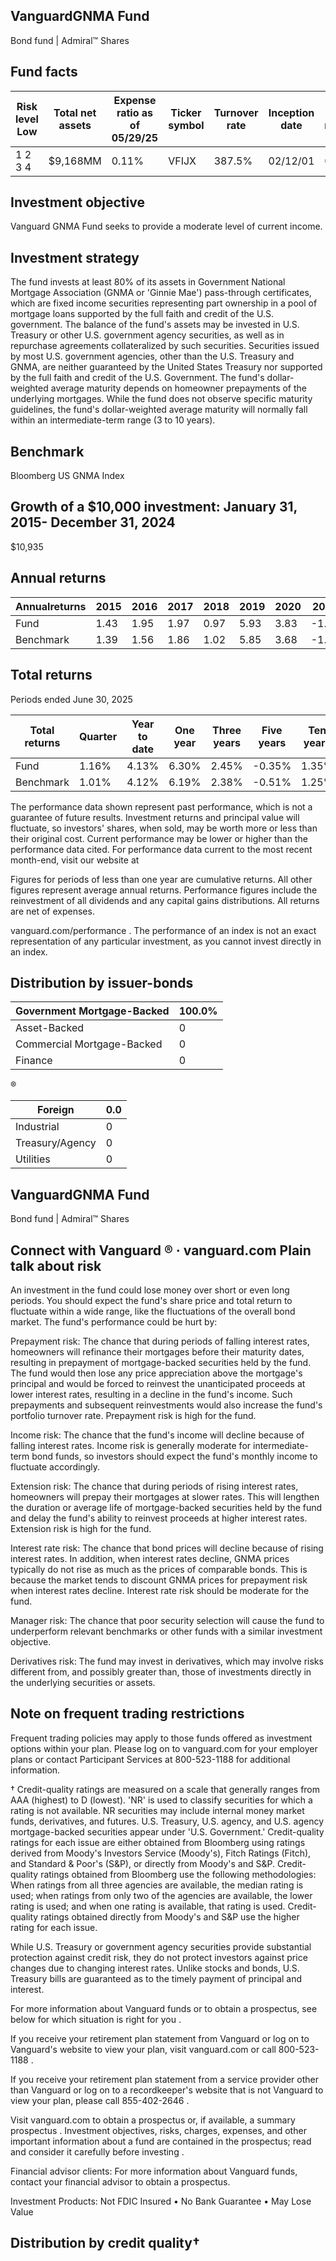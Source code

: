 ## VanguardGNMA Fund

Bond fund | Admiral™ Shares

## Fund facts

| Risk level Low   | Total net assets   | Expense ratio as of 05/29/25   | Ticker symbol   | Turnover rate   | Inception date   |   Fund number |
|------------------|--------------------|--------------------------------|-----------------|-----------------|------------------|---------------|
| 1 2 3 4          | $9,168MM           | 0.11%                          | VFIJX           | 387.5%          | 02/12/01         |          0536 |

## Investment objective

Vanguard GNMA Fund seeks to provide a moderate level of current income.

## Investment strategy

The fund invests at least 80% of its assets in Government National Mortgage Association (GNMA or 'Ginnie Mae') pass-through certificates, which are fixed income securities representing part ownership in a pool of mortgage loans supported by the full faith and credit of the U.S. government. The balance of the fund's assets may be invested in U.S. Treasury or other U.S. government agency securities, as well as in repurchase agreements collateralized by such securities. Securities issued by most U.S. government agencies, other than the U.S. Treasury and GNMA, are neither guaranteed by the United States Treasury nor supported by the full faith and credit of the U.S. Government. The fund's dollar-weighted average maturity depends on homeowner prepayments of the underlying mortgages. While the fund does not observe specific maturity guidelines, the fund's dollar-weighted average maturity will normally fall within an intermediate-term range (3 to 10 years).

## Benchmark

Bloomberg US GNMA Index

## Growth of a $10,000 investment:  January 31, 2015-  December 31, 2024

$10,935

<!-- image -->

## Annual returns

<!-- image -->

| Annualreturns   |   2015 |   2016 |   2017 |   2018 |   2019 |   2020 |   2021 |   2022 |   2023 |   2024 |
|-----------------|--------|--------|--------|--------|--------|--------|--------|--------|--------|--------|
| Fund            |   1.43 |   1.95 |   1.97 |   0.97 |   5.93 |   3.83 |  -1.02 | -10.73 |   5.26 |   1.16 |
| Benchmark       |   1.39 |   1.56 |   1.86 |   1.02 |   5.85 |   3.68 |  -1.45 | -10.76 |   5.4  |   0.96 |

## Total returns

Periods ended June 30, 2025

| Total returns   | Quarter   | Year to date   | One year   | Three years   | Five years   | Ten years   |
|-----------------|-----------|----------------|------------|---------------|--------------|-------------|
| Fund            | 1.16%     | 4.13%          | 6.30%      | 2.45%         | -0.35%       | 1.35%       |
| Benchmark       | 1.01%     | 4.12%          | 6.19%      | 2.38%         | -0.51%       | 1.25%       |

The performance data shown represent past performance, which is not a guarantee of future results. Investment returns and principal value will fluctuate, so investors' shares, when sold, may be worth more or less than their original cost. Current performance may be lower or higher than the performance data cited. For performance data current to the most recent month-end, visit our website at

Figures for periods of less than one year are cumulative returns. All other figures represent average annual returns. Performance figures include the reinvestment of all dividends and any capital gains distributions. All returns are net of expenses.

vanguard.com/performance  . The performance of an index is not an exact representation of any particular investment, as you cannot invest directly in an index.

## Distribution by issuer-bonds

| Government Mortgage-Backed   |   100.0% |
|------------------------------|----------|
| Asset-Backed                 |        0 |
| Commercial Mortgage-Backed   |        0 |
| Finance                      |        0 |

<!-- image -->

®

<!-- image -->

| Foreign         |   0.0 |
|-----------------|-------|
| Industrial      |     0 |
| Treasury/Agency |     0 |
| Utilities       |     0 |

## VanguardGNMA Fund

Bond fund | Admiral™ Shares

## Connect with Vanguard   ® ·    vanguard.com Plain talk about risk

An investment in the fund could lose money over short or even long periods. You should expect the fund's share price and total return to fluctuate within a wide range, like the fluctuations of the overall bond market. The fund's performance could be hurt by:

Prepayment risk: The chance that during periods of falling interest rates, homeowners will refinance their mortgages before their maturity dates, resulting in prepayment of mortgage-backed securities held by the fund. The fund would then lose any price appreciation above the mortgage's principal and would be forced to reinvest the unanticipated proceeds at lower interest rates, resulting in a decline in the fund's income. Such prepayments and subsequent reinvestments would also increase the fund's portfolio turnover rate. Prepayment risk is high for the fund.

Income risk: The chance that the fund's income will decline because of falling interest rates. Income risk is generally moderate for intermediate-term bond funds, so investors should expect the fund's monthly income to fluctuate accordingly.

Extension risk: The chance that during periods of rising interest rates, homeowners will prepay their mortgages at slower rates. This will lengthen the duration or average life of mortgage-backed securities held by the fund and delay the fund's ability to reinvest proceeds at higher interest rates. Extension risk is high for the fund.

Interest rate risk: The chance that bond prices will decline because of rising interest rates. In addition, when interest rates decline, GNMA prices typically do not rise as much as the prices of comparable bonds. This is because the market tends to discount GNMA prices for prepayment risk when interest rates decline. Interest rate risk should be moderate for the fund.

Manager risk: The chance that poor security selection will cause the fund to underperform relevant benchmarks or other funds with a similar investment objective.

Derivatives risk: The fund may invest in derivatives, which may involve risks different from, and possibly greater than, those of investments directly in the underlying securities or assets.

## Note on frequent trading restrictions

Frequent trading policies may apply to those funds offered as investment options within your plan. Please log on to   vanguard.com for your employer plans or contact Participant Services at 800-523-1188 for additional information.

† Credit-quality ratings are measured on a scale that generally ranges from AAA (highest) to D (lowest). 'NR' is used to classify securities for which a rating is not available. NR securities may include internal money market funds, derivatives, and futures. U.S. Treasury, U.S. agency, and U.S. agency mortgage-backed securities appear under 'U.S. Government.' Credit-quality ratings for each issue are either obtained from Bloomberg using ratings derived from Moody's Investors Service (Moody's), Fitch Ratings (Fitch), and Standard &amp; Poor's (S&amp;P), or directly from Moody's and S&amp;P. Credit-quality ratings obtained from Bloomberg use the following methodologies: When ratings from all three agencies are available, the median rating is used; when ratings from only two of the agencies are available, the lower rating is used; and when one rating is available, that rating is used. Credit-quality ratings obtained directly from Moody's and S&amp;P use the higher rating for each issue.

While U.S. Treasury or government agency securities provide substantial protection against credit risk, they do not protect investors against price changes due to changing interest rates. Unlike stocks and bonds, U.S. Treasury bills are guaranteed as to the timely payment of principal and interest.

For more information about Vanguard funds or to obtain a prospectus, see below for which situation is right for you .

If you receive your retirement plan statement from Vanguard or log on to Vanguard's website to view your plan, visit vanguard.com or call 800-523-1188 .

If you receive your retirement plan statement from a service provider other than Vanguard or log on to a recordkeeper's website that is not Vanguard to view your plan, please call 855-402-2646 .

Visit vanguard.com to obtain a prospectus or, if available, a summary prospectus . Investment objectives, risks, charges, expenses, and other important information about a fund are contained in the prospectus; read and consider it carefully before investing .

Financial advisor clients: For more information about Vanguard funds, contact your financial advisor to obtain a prospectus.

Investment Products: Not FDIC Insured • No Bank Guarantee • May Lose Value

## Distribution by credit quality†

<!-- image -->

<!-- image -->

<!-- image -->